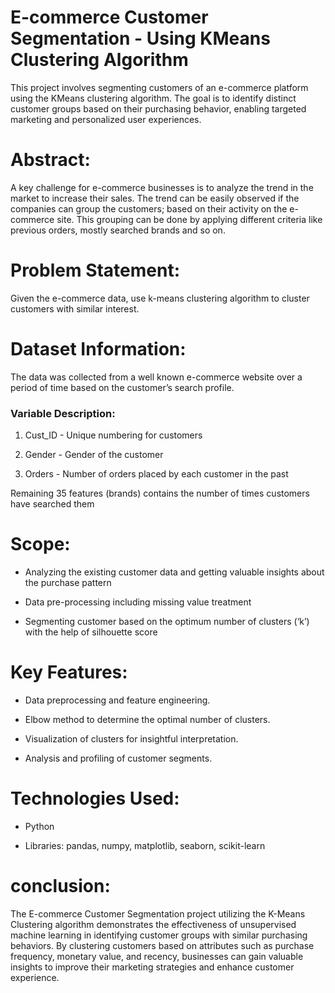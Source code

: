 # E-commerce Customer Segmentation - Using KMeans Clustering Algorithm
  This project involves segmenting customers of an e-commerce platform using the KMeans clustering algorithm. The goal is to identify distinct customer groups based on their purchasing behavior, enabling targeted marketing and personalized user experiences.

# Abstract: 
  A key challenge for e-commerce businesses is to analyze the trend in the market to increase their sales. The trend can be easily observed if the companies can group the customers; based on their activity on the e- commerce site. This grouping can be done by applying different criteria like previous orders, mostly searched brands and so on. 

# Problem Statement: 
Given the e-commerce data, use k-means clustering algorithm to cluster customers with similar interest. 

# Dataset Information: 
The data was collected from a well known e-commerce website over a period of time based on the customer’s search profile.  

### Variable Description: 
 
1. Cust_ID - Unique numbering for customers 

2. Gender - Gender of the customer 

3. Orders - Number of orders placed by each customer in the past 
 
Remaining 35 features (brands) contains the number of times customers have searched them 

# Scope: 

*	Analyzing the existing customer data and getting valuable insights about the purchase pattern 

*	Data pre-processing including missing value treatment 

* Segmenting customer based on the optimum number of clusters (‘k’) with the help of silhouette score

# Key Features:

 * Data preprocessing and feature engineering.

 * Elbow method to determine the optimal number of clusters.
 
 * Visualization of clusters for insightful interpretation.
 
 *  Analysis and profiling of customer segments.

# Technologies Used:

 * Python

 * Libraries: pandas, numpy, matplotlib, seaborn, scikit-learn

# conclusion:
The E-commerce Customer Segmentation project utilizing the K-Means Clustering algorithm demonstrates the effectiveness of unsupervised machine learning in identifying customer groups with similar purchasing behaviors. By clustering customers based on attributes such as purchase frequency, monetary value, and recency, businesses can gain valuable insights to improve their marketing strategies and enhance customer experience.
